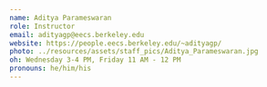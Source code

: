 ```yaml
---
name: Aditya Parameswaran
role: Instructor
email: adityagp@eecs.berkeley.edu
website: https://people.eecs.berkeley.edu/~adityagp/
photo: ../resources/assets/staff_pics/Aditya_Parameswaran.jpg
oh: Wednesday 3-4 PM, Friday 11 AM - 12 PM
pronouns: he/him/his
---
```

